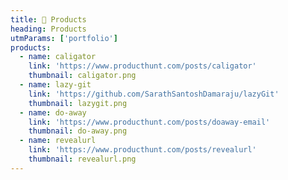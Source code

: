 ```yaml
---
title: 💪 Products
heading: Products
utmParams: ['portfolio']
products:
  - name: caligator
    link: 'https://www.producthunt.com/posts/caligator'
    thumbnail: caligator.png
  - name: lazy-git
    link: 'https://github.com/SarathSantoshDamaraju/lazyGit'
    thumbnail: lazygit.png
  - name: do-away
    link: 'https://www.producthunt.com/posts/doaway-email'
    thumbnail: do-away.png
  - name: revealurl 
    link: 'https://www.producthunt.com/posts/revealurl'
    thumbnail: revealurl.png
---
```


